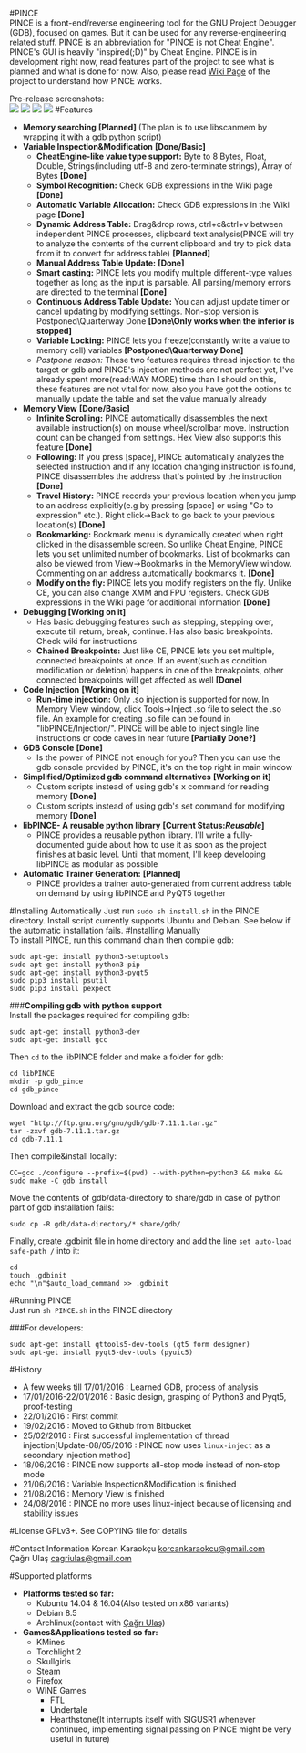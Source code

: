 #PINCE  
PINCE is a front-end/reverse engineering tool for the GNU Project Debugger (GDB), focused on games. But it can be used for any reverse-engineering related stuff. PINCE is an abbreviation for "PINCE is not Cheat Engine". PINCE's GUI is heavily "inspired(;D)" by Cheat Engine. PINCE is in development right now, read features part of the project to see what is planned and what is done for now. Also, please read [Wiki Page](https://github.com/korcankaraokcu/PINCE/wiki) of the project to understand how PINCE works.  
  
Pre-release screenshots:  
![](screenshots/pince.png)
![](screenshots/pince1.png)
![](screenshots/pince2.png)
![](screenshots/pince3.png)
#Features  
- **Memory searching** **[Planned]**  (The plan is to use libscanmem by wrapping it with a gdb python script)
- **Variable Inspection&Modification** **[Done/Basic]**
  * **CheatEngine-like value type support:** Byte to 8 Bytes, Float, Double, Strings(including utf-8 and zero-terminate strings), Array of Bytes **[Done]**
  * **Symbol Recognition:** Check GDB expressions in the Wiki page **[Done]**
  * **Automatic Variable Allocation:** Check GDB expressions in the Wiki page **[Done]**
  * **Dynamic Address Table:** Drag&drop rows, ctrl+c&ctrl+v between independent PINCE processes, clipboard text analysis(PINCE will try to analyze the contents of the current clipboard and try to pick data from it to convert for address table) **[Planned]**
  * **Manual Address Table Update:** **[Done]**
  * **Smart casting:** PINCE lets you modify multiple different-type values together as long as the input is parsable. All parsing/memory errors are directed to the terminal **[Done]**
  * **Continuous Address Table Update:** You can adjust update timer or cancel updating by modifying settings. Non-stop version is Postponed\Quarterway Done **[Done\Only works when the inferior is stopped]**
  * **Variable Locking:** PINCE lets you freeze(constantly write a value to memory cell) variables **[Postponed\Quarterway Done]**
  * *Postpone reason:* These two features requires thread injection to the target or gdb and PINCE's injection methods are not perfect yet, I've already spent more(read:WAY MORE) time than I should on this, these features are not vital for now, also you have got the options to manually update the table and set the value manually already
- **Memory View** **[Done/Basic]**
  * **Infinite Scrolling:** PINCE automatically disassembles the next available instruction(s) on mouse wheel/scrollbar move. Instruction count can be changed from settings. Hex View also supports this feature **[Done]**
  * **Following:** If you press [space], PINCE automatically analyzes the selected instruction and if any location changing instruction is found, PINCE disassembles the address that's pointed by the instruction **[Done]**
  * **Travel History:** PINCE records your previous location when you jump to an address explicitly(e.g by pressing [space] or using "Go to expression" etc.). Right click->Back to go back to your previous location(s) **[Done]**
  * **Bookmarking:** Bookmark menu is dynamically created when right clicked in the disassemble screen. So unlike Cheat Engine, PINCE lets you set unlimited number of bookmarks. List of bookmarks can also be viewed from View->Bookmarks in the MemoryView window. Commenting on an address automatically bookmarks it. **[Done]**
  * **Modify on the fly:** PINCE lets you modify registers on the fly. Unlike CE, you can also change XMM and FPU registers. Check GDB expressions in the Wiki page for additional information **[Done]**  
- **Debugging** **[Working on it]**
  * Has basic debugging features such as stepping, stepping over, execute till return, break, continue. Has also basic breakpoints. Check wiki for instructions
  * **Chained Breakpoints:** Just like CE, PINCE lets you set multiple, connected breakpoints at once. If an event(such as condition modification or deletion) happens in one of the breakpoints, other connected breakpoints will get affected as well **[Done]**
- **Code Injection** **[Working on it]**
  * **Run-time injection:** Only .so injection is supported for now. In Memory View window, click Tools->Inject .so file to select the .so file. An example for creating .so file can be found in "libPINCE/Injection/". PINCE will be able to inject single line instructions or code caves in near future **[Partially Done?]**
- **GDB Console** **[Done]**
  * Is the power of PINCE not enough for you? Then you can use the gdb console provided by PINCE, it's on the top right in main window
- **Simplified/Optimized gdb command alternatives** **[Working on it]**
  * Custom scripts instead of using gdb's x command for reading memory **[Done]**
  * Custom scripts instead of using gdb's set command for modifying memory **[Done]**
- **libPINCE- A reusable python library** **[Current Status:*Reusable*]**
  * PINCE provides a reusable python library. I'll write a fully-documented guide about how to use it as soon as the project finishes at basic level. Until that moment, I'll keep developing libPINCE as modular as possible  
- **Automatic Trainer Generation:** **[Planned]**  
  * PINCE provides a trainer auto-generated from current address table on demand by using libPINCE and PyQT5 together

#Installing Automatically
Just run ```sudo sh install.sh``` in the PINCE directory. Install script currently supports Ubuntu and Debian. See below if the automatic installation fails.
#Installing Manually  
To install PINCE, run this command chain then compile gdb:  
  
```
sudo apt-get install python3-setuptools  
sudo apt-get install python3-pip  
sudo apt-get install python3-pyqt5  
sudo pip3 install psutil  
sudo pip3 install pexpect  
```  
###**Compiling gdb with python support**  
Install the packages required for compiling gdb:
```
sudo apt-get install python3-dev  
sudo apt-get install gcc  
```
Then ```cd``` to the libPINCE folder and make a folder for gdb:  
```
cd libPINCE
mkdir -p gdb_pince
cd gdb_pince
```  
Download and extract the gdb source code:
```  
wget "http://ftp.gnu.org/gnu/gdb/gdb-7.11.1.tar.gz"
tar -zxvf gdb-7.11.1.tar.gz
cd gdb-7.11.1
```  
Then compile&install locally:
```  
CC=gcc ./configure --prefix=$(pwd) --with-python=python3 && make && sudo make -C gdb install
```  
Move the contents of gdb/data-directory to share/gdb in case of python part of gdb installation fails:
```  
sudo cp -R gdb/data-directory/* share/gdb/
```  
Finally, create .gdbinit file in home directory and add the line ```set auto-load safe-path /```  into it:
```  
cd
touch .gdbinit
echo "\n"$auto_load_command >> .gdbinit
```  
#Running PINCE  
Just run ```sh PINCE.sh``` in the PINCE directory

###For developers:  
```
sudo apt-get install qttools5-dev-tools (qt5 form designer)
sudo apt-get install pyqt5-dev-tools (pyuic5)
```
  
#History
- A few weeks till 17/01/2016 : Learned GDB, process of analysis
- 17/01/2016-22/01/2016 : Basic design, grasping of Python3 and Pyqt5, proof-testing
- 22/01/2016 : First commit
- 19/02/2016 : Moved to Github from Bitbucket
- 25/02/2016 : First successful implementation of thread injection[Update-08/05/2016 : PINCE now uses ```linux-inject``` as a secondary injection method]  
- 18/06/2016 : PINCE now supports all-stop mode instead of non-stop mode
- 21/06/2016 : Variable Inspection&Modification is finished  
- 21/08/2016 : Memory View is finished
- 24/08/2016 : PINCE no more uses linux-inject because of licensing and stability issues

#License
GPLv3+. See COPYING file for details

#Contact Information
Korcan Karaokçu <korcankaraokcu@gmail.com>  
Çağrı Ulaş <cagriulas@gmail.com>  

#Supported platforms
- **Platforms tested so far:**
  * Kubuntu 14.04 & 16.04(Also tested on x86 variants)
  * Debian 8.5
  * Archlinux(contact with [Çağrı Ulaş](https://github.com/cagriulas))
- **Games&Applications tested so far:**
  * KMines
  * Torchlight 2
  * Skullgirls
  * Steam
  * Firefox
  * WINE Games
    * FTL
    * Undertale
    * Hearthstone(It interrupts itself with SIGUSR1 whenever continued, implementing signal passing on PINCE might be very useful in future)
